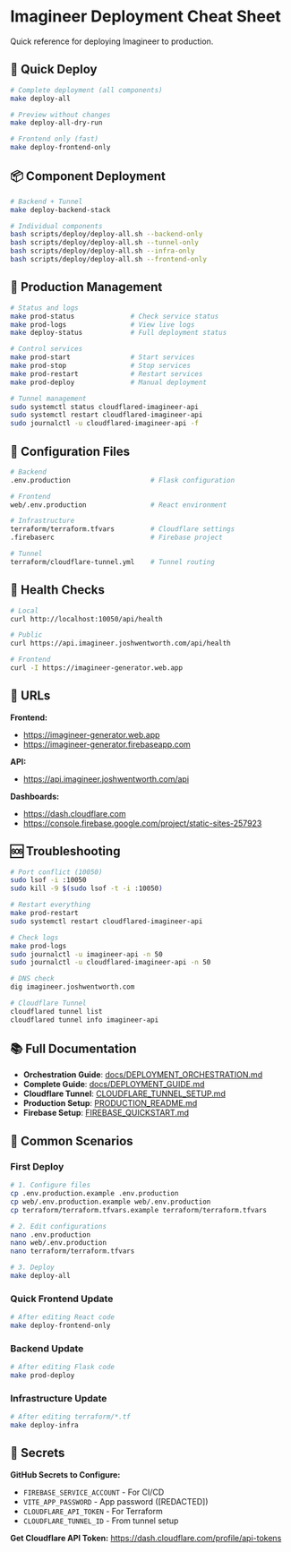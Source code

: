 # Imagineer Deployment Cheat Sheet

Quick reference for deploying Imagineer to production.

## 🚀 Quick Deploy

```bash
# Complete deployment (all components)
make deploy-all

# Preview without changes
make deploy-all-dry-run

# Frontend only (fast)
make deploy-frontend-only
```

## 📦 Component Deployment

```bash
# Backend + Tunnel
make deploy-backend-stack

# Individual components
bash scripts/deploy/deploy-all.sh --backend-only
bash scripts/deploy/deploy-all.sh --tunnel-only
bash scripts/deploy/deploy-all.sh --infra-only
bash scripts/deploy/deploy-all.sh --frontend-only
```

## 🔧 Production Management

```bash
# Status and logs
make prod-status              # Check service status
make prod-logs                # View live logs
make deploy-status            # Full deployment status

# Control services
make prod-start               # Start services
make prod-stop                # Stop services
make prod-restart             # Restart services
make prod-deploy              # Manual deployment

# Tunnel management
sudo systemctl status cloudflared-imagineer-api
sudo systemctl restart cloudflared-imagineer-api
sudo journalctl -u cloudflared-imagineer-api -f
```

## 🔑 Configuration Files

```bash
# Backend
.env.production                    # Flask configuration

# Frontend
web/.env.production                # React environment

# Infrastructure
terraform/terraform.tfvars         # Cloudflare settings
.firebaserc                        # Firebase project

# Tunnel
terraform/cloudflare-tunnel.yml    # Tunnel routing
```

## 🧪 Health Checks

```bash
# Local
curl http://localhost:10050/api/health

# Public
curl https://api.imagineer.joshwentworth.com/api/health

# Frontend
curl -I https://imagineer-generator.web.app
```

## 📍 URLs

**Frontend:**
- https://imagineer-generator.web.app
- https://imagineer-generator.firebaseapp.com

**API:**
- https://api.imagineer.joshwentworth.com/api

**Dashboards:**
- https://dash.cloudflare.com
- https://console.firebase.google.com/project/static-sites-257923

## 🆘 Troubleshooting

```bash
# Port conflict (10050)
sudo lsof -i :10050
sudo kill -9 $(sudo lsof -t -i :10050)

# Restart everything
make prod-restart
sudo systemctl restart cloudflared-imagineer-api

# Check logs
make prod-logs
sudo journalctl -u imagineer-api -n 50
sudo journalctl -u cloudflared-imagineer-api -n 50

# DNS check
dig imagineer.joshwentworth.com

# Cloudflare Tunnel
cloudflared tunnel list
cloudflared tunnel info imagineer-api
```

## 📚 Full Documentation

- **Orchestration Guide**: [docs/DEPLOYMENT_ORCHESTRATION.md](docs/DEPLOYMENT_ORCHESTRATION.md)
- **Complete Guide**: [docs/DEPLOYMENT_GUIDE.md](docs/DEPLOYMENT_GUIDE.md)
- **Cloudflare Tunnel**: [CLOUDFLARE_TUNNEL_SETUP.md](CLOUDFLARE_TUNNEL_SETUP.md)
- **Production Setup**: [PRODUCTION_README.md](PRODUCTION_README.md)
- **Firebase Setup**: [FIREBASE_QUICKSTART.md](FIREBASE_QUICKSTART.md)

## 🎯 Common Scenarios

### First Deploy
```bash
# 1. Configure files
cp .env.production.example .env.production
cp web/.env.production.example web/.env.production
cp terraform/terraform.tfvars.example terraform/terraform.tfvars

# 2. Edit configurations
nano .env.production
nano web/.env.production
nano terraform/terraform.tfvars

# 3. Deploy
make deploy-all
```

### Quick Frontend Update
```bash
# After editing React code
make deploy-frontend-only
```

### Backend Update
```bash
# After editing Flask code
make prod-deploy
```

### Infrastructure Update
```bash
# After editing terraform/*.tf
make deploy-infra
```

## 🔐 Secrets

**GitHub Secrets to Configure:**
- `FIREBASE_SERVICE_ACCOUNT` - For CI/CD
- `VITE_APP_PASSWORD` - App password ([REDACTED])
- `CLOUDFLARE_API_TOKEN` - For Terraform
- `CLOUDFLARE_TUNNEL_ID` - From tunnel setup

**Get Cloudflare API Token:**
https://dash.cloudflare.com/profile/api-tokens
